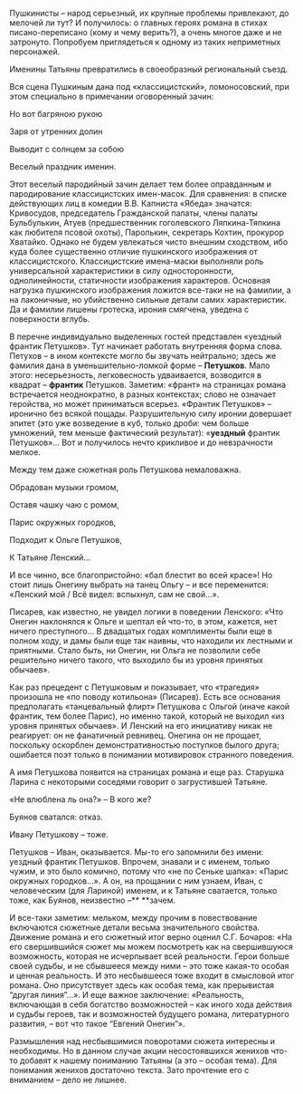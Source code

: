 Пушкинисты – народ серьезный, их крупные проблемы привлекают, до мелочей ли тут? И получилось: о главных героях романа в стихах писано-переписано (кому и чему верить?), а очень многое даже и не затронуто. Попробуем приглядеться к одному из таких неприметных персонажей.

Именины Татьяны превратились в своеобразный региональный съезд.

Вся сцена Пушкиным дана под «классицистский», ломоносовский, при этом специально в примечании оговоренный зачин:

Но вот багряною рукою 

Заря от утренних долин 

Выводит с солнцем за собою 

Веселый праздник именин.

Этот веселый пародийный зачин делает тем более оправданным и пародирование классицистских имен-масок. Для сравнения: в списке действующих лиц в комедии В.В. Капниста «Ябеда» значатся: Кривосудов, председатель Гражданской палаты, члены палаты Бульбулькин, Атуев (предшественник гоголевского Ляпкина-Тяпкина как любителя псовой охоты), Паролькин, секретарь Кохтин, прокурор Хватайко. Однако не будем увлекаться чисто внешним сходством, ибо куда более существенно отличие пушкинского изображения от классицистского. Классицистские имена-маски выполняли роль универсальной характеристики в силу односторонности, однолинейности, статичности изображения характеров. Основная нагрузка пушкинского изображения ложится все-таки не на фамилии, а на лаконичные, но убийственно сильные детали самих характеристик. Да и фамилии лишены гротеска, ирония смягчена, уведена с поверхности вглубь.

В перечне индивидуально выделенных гостей представлен «уездный франтик Петушков». Тут начинает работать внутренняя форма слова. Петухов – в ином контексте могло бы звучать нейтрально; здесь же фамилия дана в уменьшительно-ломкой форме – **Петушков**. Мало этого: несерьезность, легковесность удваивается, возводится в квадрат – **франтик** Петушков. Заметим: «франт» на страницах романа встречается неоднократно, в разных контекстах; слово не означает геройства, но может приниматься всерьез. «Франтик Петушков» – иронично без всякой пощады. Разрушительную силу иронии довершает эпитет (это уже возведение в куб, только дроби: чем больше умножений, тем меньше фактический результат): «**уездный** франтик Петушков»... Вот и получилось нечто крикливое и до невзрачности мелкое.

Между тем даже сюжетная роль Петушкова немаловажна.

Обрадован музыки громом, 

Оставя чашку чаю с ромом, 

Парис окружных городков, 

Подходит к Ольге Петушков, 

К Татьяне Ленский... ​

И все чинно, все благопристойно: «бал блестит во всей красе»! Но стоит лишь Онегину выбрать на танец Ольгу – и все переменится: «Ленский мой / Всё видел: вспыхнул, сам не свой...».   


Писарев, как известно, не увидел логики в поведении Ленского: «Что Онегин наклонялся к Ольге и шептал ей что-то, в этом, кажется, нет ничего преступного... В двадцатых годах комплименты были еще в полном ходу, и дамы были еще так наивны, что находили их лестными и приятными. Стало быть, ни Онегин, ни Ольга не позволили себе решительно ничего такого, что выходило бы из уровня принятых обычаев»[‌](#).

Как раз прецедент с Петушковым и показывает, что «трагедия» произошла не «по поводу котильона» (Писарев). Есть все основания предполагать «танцевальный флирт» Петушкова с Ольгой (иначе какой франтик, тем более Парис), но именно такой, который не выходил «из уровня принятых обычаев». И Ленский на его инициативу никак не реагирует: он не фанатичный ревнивец. Онегина он не прощает, поскольку оскорблен демонстративностью поступков былого друга; ошибается поэт только в понимании мотивировок странного поведения.

А имя Петушкова появится на страницах романа и еще раз. Старушка Ларина с некоторыми соседями говорит о загрустившей Татьяне.

«Не влюблена ль она?» – В кого же?

Буянов сватался: отказ.

Ивану Петушкову – тоже.

Петушков – Иван, оказывается. Мы-то его запомнили без имени: уездный франтик Петушков. Впрочем, знавали и с именем, только чужим, и это было комично, потому что «не по Сеньке шапка»: «Парис окружных городков...». А он, на прощании с ним узнаем, Иван, с человеческим (для Лариной) именем, и к Татьяне сватается, только тоже, как Буянов, неизвестно –** **зачем.

И все-таки заметим: мельком, между прочим в повествование включаются сюжетные детали весьма значительного свойства. Движение романа и его сюжетный итог верно оценил С.Г. Бочаров: «На его свершившийся сюжет мы можем посмотреть как на свершившуюся возможность, которая не исчерпывает всей реальности. Герои больше своей судьбы, и не сбывшееся между ними – это тоже какая-то особая и ценная реальность. И это несбывшееся тоже входит в смысловой итог романа. Оно присутствует здесь как особая тема, как прерывистая “другая линия”…». И еще важное заключение: «Реальность, включающая в себя богатство возможностей – как иного хода действия и судьбы героев, так и возможностей будущего романа, литературного развития, – вот что такое “Евгений Онегин”»[‌](#).

Размышления над несбывшимися поворотами сюжета интересны и необходимы. Но в данном случае акции несостоявшихся женихов что-то добавят к нашему пониманию Татьяны (а это – особая тема). Для понимания женихов достаточно текста. Зато прочтение его с вниманием – дело не лишнее.
